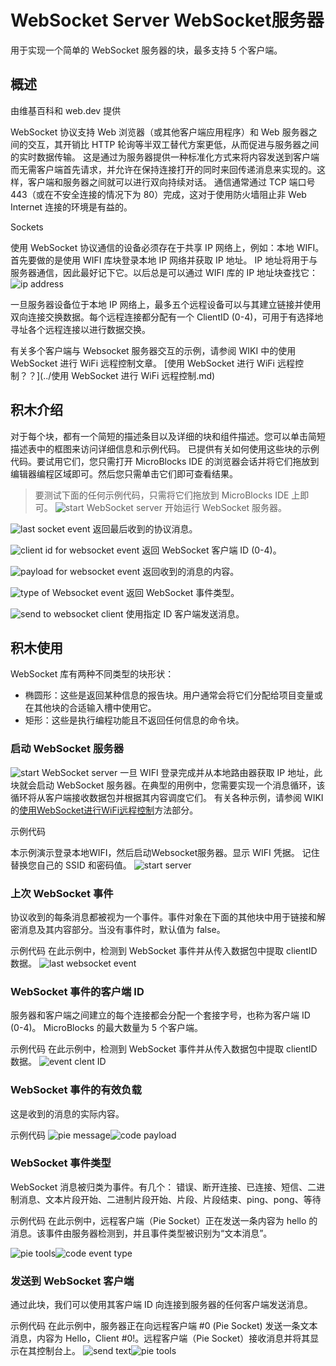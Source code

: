 # WebSocket Server WebSocket服务器
用于实现一个简单的 WebSocket 服务器的块，最多支持 5 个客户端。


 ## 概述
 由维基百科和 web.dev 提供

 WebSocket 协议支持 Web 浏览器（或其他客户端应用程序）和 Web 服务器之间的交互，其开销比 HTTP 轮询等半双工替代方案更低，从而促进与服务器之间的实时数据传输。
 这是通过为服务器提供一种标准化方式来将内容发送到客户端而无需客户端首先请求，并允许在保持连接打开的同时来回传递消息来实现的。这样，客户端和服务器之间就可以进行双向持续对话。
 通信通常通过 TCP 端口号 443（或在不安全连接的情况下为 80）完成，这对于使用防火墙阻止非 Web Internet 连接的环境是有益的。

 Sockets 

 使用 WebSocket 协议通信的设备必须存在于共享 IP 网络上，例如：本地 WIFI。
 首先要做的是使用 WIFI 库块登录本地 IP 网络并获取 IP 地址。 IP 地址将用于与服务器通信，因此最好记下它。以后总是可以通过 WIFI 库的 IP 地址块查找它：
![ip address](image-28.png)

一旦服务器设备位于本地 IP 网络上，最多五个远程设备可以与其建立链接并使用双向连接交换数据。每个远程连接都分配有一个 ClientID (0-4)，可用于有选择地寻址各个远程连接以进行数据交换。

有关多个客户端与 Websocket 服务器交互的示例，请参阅 WIKI 中的使用 WebSocket 进行 WiFi 远程控制文章。
[使用 WebSocket 进行 WiFi 远程控制？？](../使用 WebSocket 进行 WiFi 远程控制.md)

## 积木介绍
对于每个块，都有一个简短的描述条目以及详细的块和组件描述。您可以单击简短描述表中的框图来访问详细信息和示例代码。
已提供有关如何使用这些块的示例代码。要试用它们，您只需打开 MicroBlocks IDE 的浏览器会话并将它们拖放到编辑器编程区域即可。然后您只需单击它们即可查看结果。

> 要测试下面的任何示例代码，只需将它们拖放到 MicroBlocks IDE 上即可。
![start WebSocket server](image-29.png)
开始运行 WebSocket 服务器。

![last socket event](image-30.png)
返回最后收到的协议消息。

![client id for websocket event](image-31.png)
返回 WebSocket 客户端 ID (0-4)。

![payload for websocket event](image-32.png)
返回收到的消息的内容。

![type of Websocket event](image-33.png)
返回 WebSocket 事件类型。

![send to websocket client](image-34.png)
使用指定 ID 客户端发送消息。

## 积木使用
WebSocket 库有两种不同类型的块形状：
- 椭圆形：这些是返回某种信息的报告块。用户通常会将它们分配给项目变量或在其他块的合适输入槽中使用它。
- 矩形：这些是执行编程功能且不返回任何信息的命令块。

### 启动 WebSocket 服务器

![start WebSocket server](image-29.png)
一旦 WIFI 登录完成并从本地路由器获取 IP 地址，此块就会启动 WebSocket 服务器。在典型的用例中，您需要实现一个消息循环，该循环将从客户端接收数据包并根据其内容调度它们。
有关各种示例，请参阅 WIKI 的[使用WebSocket进行WiFi远程控制](使用WebSocket进行WiFi远程控制.md)方法部分。

示例代码

本示例演示登录本地WIFI，然后启动Websocket服务器。显示 WIFI 凭据。
记住替换您自己的 SSID 和密码值。
![start server](image-35.png)

### 上次 WebSocket 事件
协议收到的每条消息都被视为一个事件。事件对象在下面的其他块中用于链接和解密消息及其内容部分。当没有事件时，默认值为 false。

示例代码
在此示例中，检测到 WebSocket 事件并从传入数据包中提取 clientID 数据。
![last websocket event](image-36.png)

### WebSocket 事件的客户端 ID
服务器和客户端之间建立的每个连接都会分配一个套接字号，也称为客户端 ID (0-4)。 MicroBlocks 的最大数量为 5 个客户端。

示例代码
在此示例中，检测到 WebSocket 事件并从传入数据包中提取 clientID 数据。
![event clent ID](image-37.png)

### WebSocket 事件的有效负载
这是收到的消息的实际内容。

示例代码
![pie message](image-38.png)![code payload](image-39.png)

### WebSocket 事件类型
WebSocket 消息被归类为事件。有几个：
错误、断开连接、已连接、短信、二进制消息、文本片段开始、二进制片段开始、片段、片段结束、ping、pong、等待

示例代码
在此示例中，远程客户端（Pie Socket）正在发送一条内容为 hello 的消息。该事件由服务器检测到，并且事件类型被识别为“文本消息”。

![pie tools ](image-40.png)![code event type](image-41.png)

### 发送到 WebSocket 客户端

通过此块，我们可以使用其客户端 ID 向连接到服务器的任何客户端发送消息。

示例代码
在此示例中，服务器正在向远程客户端 #0 (Pie Socket) 发送一条文本消息，内容为 Hello，Client #0!。远程客户端（Pie Socket）接收消息并将其显示在其控制台上。
![send text](image-42.png)![pie tools](image-43.png)